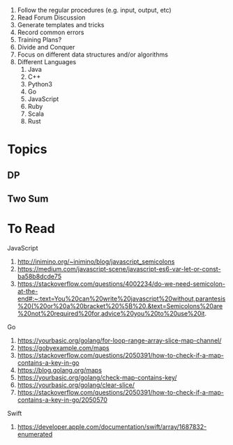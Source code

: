 1. Follow the regular procedures (e.g. input, output, etc)
2. Read Forum Discussion
3. Generate templates and tricks
4. Record common errors
5. Training Plans?
6. Divide and Conquer
7. Focus on different data structures and/or algorithms
8. Different Languages
   1. Java
   2. C++
   3. Python3
   4. Go
   5. JavaScript
   6. Ruby
   7. Scala
   8. Rust
   
# Topics
## DP
## Two Sum

# To Read

JavaScript

1. http://inimino.org/~inimino/blog/javascript_semicolons
2. https://medium.com/javascript-scene/javascript-es6-var-let-or-const-ba58b8dcde75
3. https://stackoverflow.com/questions/4002234/do-we-need-semicolon-at-the-end#:~:text=You%20can%20write%20javascript%20without,parantesis%20(%20or%20a%20bracket%20%5B%20.&text=Semicolons%20are%20not%20required%20for,advice%20you%20to%20use%20it.

Go

1. https://yourbasic.org/golang/for-loop-range-array-slice-map-channel/
2. https://gobyexample.com/maps
3. https://stackoverflow.com/questions/2050391/how-to-check-if-a-map-contains-a-key-in-go
4. https://blog.golang.org/maps
5. https://yourbasic.org/golang/check-map-contains-key/
6. https://yourbasic.org/golang/clear-slice/
7. https://stackoverflow.com/questions/2050391/how-to-check-if-a-map-contains-a-key-in-go/2050570

Swift

1. https://developer.apple.com/documentation/swift/array/1687832-enumerated